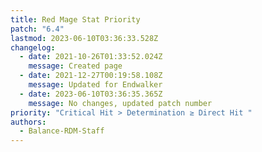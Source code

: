 ```yaml
---
title: Red Mage Stat Priority
patch: "6.4"
lastmod: 2023-06-10T03:36:33.528Z
changelog:
  - date: 2021-10-26T01:33:52.024Z
    message: Created page
  - date: 2021-12-27T00:19:58.108Z
    message: Updated for Endwalker
  - date: 2023-06-10T03:36:35.365Z
    message: No changes, updated patch number
priority: "Critical Hit > Determination ≥ Direct Hit "
authors:
  - Balance-RDM-Staff
---
```

